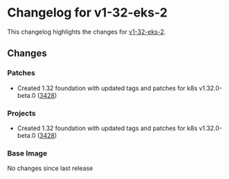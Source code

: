 # Changelog for v1-32-eks-2

This changelog highlights the changes for [v1-32-eks-2](https://github.com/aws/eks-distro/tree/v1-32-eks-2).

## Changes

### Patches
* Created 1.32 foundation with updated tags and patches for k8s v1.32.0-beta.0 ([3428](https://github.com/aws/eks-distro/pull/3428))

### Projects
* Created 1.32 foundation with updated tags and patches for k8s v1.32.0-beta.0 ([3428](https://github.com/aws/eks-distro/pull/3428))

### Base Image
No changes since last release

